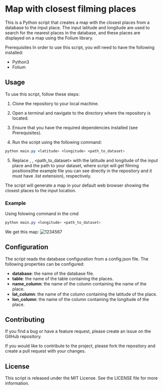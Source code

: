 # Map with closest filming places
This is a Python script that creates a map with the closest places from a database to the input place. The input latitude and longitude are used to search for the nearest places in the database, and these places are displayed on a map using the Folium library.

Prerequisites
In order to use this script, you will need to have the following installed:

 - Python3
 - Folium

## Usage
To use this script, follow these steps:

 1. Clone the repository to your local machine.

 2. Open a terminal and navigate to the directory where the repository is located.

 3. Ensure that you have the required dependencies installed (see Prerequisites).

 4. Run the script using the following command:

```css
python main.py <latitude> <longitude> <path_to_dataset>
```

 5. Replace <latitude>, <longitude>, <path_to_dataset> with the latitude and longitude of the input place and the path to your dataset, where script will get filming positions(the example file you can see directly in the repository and it must have .list extension), respectively.

The script will generate a map in your default web browser showing the closest places to the input location.

### Example

Using folowing command in the cmd
```css
python main.py <longitude> <path_to_dataset>
```
We get this map:
 ![1234567](https://user-images.githubusercontent.com/116521940/219872675-8f1a6626-d094-4224-801e-fb392b5c5e8a.png)

## Configuration
 
The script reads the database configuration from a config.json file. The following properties can be configured:

 - **database**: the name of the database file.
 - **table**: the name of the table containing the places.
 - **name_column**: the name of the column containing the name of the place.
 - **lat_column**: the name of the column containing the latitude of the place.
 - **lon_column**: the name of the column containing the longitude of the place.

 
## Contributing
If you find a bug or have a feature request, please create an issue on the GitHub repository.

If you would like to contribute to the project, please fork the repository and create a pull request with your changes.

## License
This script is released under the MIT License. See the LICENSE file for more information.
